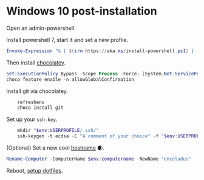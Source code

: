 # Windows 10 post-installation

Open an admin-powershell.

Install powershell 7, start it and set a new profile.

```powershell
Invoke-Expression "& { $(irm https://aka.ms/install-powershell.ps1) } -UseMSI"
```

Then install [chocolatey](https://chocolatey.org/).

```powershell
Set-ExecutionPolicy Bypass -Scope Process -Force; [System.Net.ServicePointManager]::SecurityProtocol = [System.Net.ServicePointManager]::SecurityProtocol -bor 3072; iex ((New-Object System.Net.WebClient).DownloadString('https://community.chocolatey.org/install.ps1'))
choco feature enable -n allowGlobalConfirmation
```

Install git via chocolatey.

```powershell
    refreshenv
    choco install git
```

Set up your `ssh-key`.

```powershell
    mkdir "$env:USERPROFILE/.ssh/"
    ssh-keygen -t ecdsa -C "A comment of your choice" -f "$env:USERPROFILE/.ssh/id_ecdsa"
```

(Optional) Set a new cool [hostname](http://seriss.com/people/erco/unixtools/hostnames.html) 🌒.

```powershell
Rename-Computer -ComputerName $env:computername -NewName "enceladus"
```

Reboot, [setup dotfiles](2-how-to-windows-dotfiles.md).
